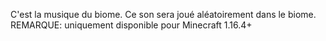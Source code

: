 C'est la musique du biome. Ce son sera joué aléatoirement dans le biome.
REMARQUE: uniquement disponible pour Minecraft 1.16.4+